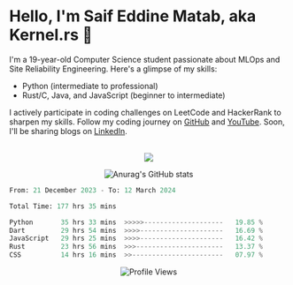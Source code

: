 # Hello, I'm Saif Eddine Matab, aka Kernel.rs 👋

I'm a 19-year-old Computer Science student passionate about MLOps and Site Reliability Engineering. Here's a glimpse of my skills:

- Python (intermediate to professional)
- Rust/C, Java, and JavaScript (beginner to intermediate)

I actively participate in coding challenges on LeetCode and HackerRank to sharpen my skills. Follow my coding journey on [GitHub](https://github.com/Kernel-rb) and [YouTube](https://www.youtube.com/channel/UCnnPEdrDX0LJd2yJ7Q_TnKg). Soon, I'll be sharing blogs on [LinkedIn](https://www.linkedin.com/in/saif-matab/).
<br> <br>
<p align="center">
  <a href="https://skillicons.dev">
    <img src="https://skillicons.dev/icons?i=py,js,rust,c,java" />
  </a>
</p>

<p align="center">
  <img alt="Anurag's GitHub stats" src="https://github-readme-stats.vercel.app/api?username=Kernel-rb&show_icons=true&theme=tokyonight">
</p>



<!--START_SECTION:waka-->

```python
From: 21 December 2023 - To: 12 March 2024

Total Time: 177 hrs 35 mins

Python       35 hrs 33 mins  >>>>>--------------------   19.85 %
Dart         29 hrs 54 mins  >>>>---------------------   16.69 %
JavaScript   29 hrs 25 mins  >>>>---------------------   16.42 %
Rust         23 hrs 56 mins  >>>----------------------   13.37 %
CSS          14 hrs 16 mins  >>-----------------------   07.97 %
```

<!--END_SECTION:waka-->


<div align="center">
  <img src="https://komarev.com/ghpvc/?username=Kernel-rb&label=PROFILE+VIEWS" alt="Profile Views">
</div>
